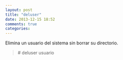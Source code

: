 ```yaml
---
layout: post
title: "deluser"
date: 2013-12-15 18:52
comments: true
categories: 
---
```

Elimina un usuario del sistema sin borrar su directorio.

>\# deluser usuario

